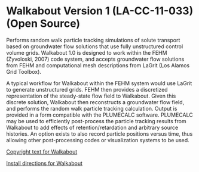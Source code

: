 # Walkabout Version 1 (LA-CC-11-033) (Open Source) 


Performs random walk particle tracking simulations of solute transport based on groundwater flow solutions that use fully unstructured control volume grids. Walkabout 1.0 is designed to work within the FEHM (Zyvoloski, 2007) code system, and accepts groundwater flow solutions from FEHM and computational mesh descriptions from LaGrit (Los Alamos Grid Toolbox).

A typical workflow for Walkabout within the FEHM system would use LaGrit to generate unstructured grids. FEHM then provides a discretized representation of the steady-state flow field to Walkabout. Given this discrete solution, Walkabout then reconstructs a groundwater flow field, and performs the random walk particle tracking calculation. Output is provided in a form compatible with the PLUMECALC software. PLUMECALC may be used to efficiently post-process the particle tracking results from Walkabout to add effects of retention/retardation and arbitrary source histories. An option exists to also record particle positions versus time, thus allowing other post-processing codes or visualization systems to be used. 
   
[Copyright text for Walkabout](./COPYRIGHT.md)
    
[Install directions for Walkabout](./INSTALL.md)

